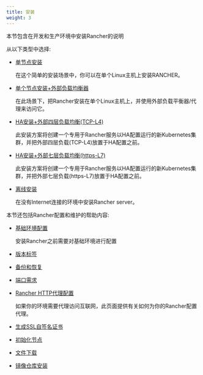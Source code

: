 ```yaml
---
title: 安装
weight: 3
---
```


本节包含在开发和生产环境中安装Rancher的说明

从以下类型中选择:

- [单节点安装](/docs/rancher/v2.x/cn/installation/server-installation/single-node-install)

    在这个简单的安装场景中，你可以在单个Linux主机上安装RANCHER。

- [单个节点安装+外部负载均衡器](/docs/rancher/v2.x/cn/installation/server-installation/single-node-install-external-lb/)

    在此场景下，把Rancher安装在单个Linux主机上，并使用外部负载平衡器/代理来访问它。

- [HA安装+外部四层负载均衡(TCP-L4)](/docs/rancher/v2.x/cn/installation/server-installation/ha-install-external-lb/tcp-l4/)

    此安装方案将创建一个专用于Rancher服务以HA配置运行的新Kubernetes集群，并把外部四层负载(TCP-L4)放置于HA配置之前。

- [HA安装+外部七层负载均衡(https-L7)](/docs/rancher/v2.x/cn/installation/server-installation/ha-install-external-lb/https-l7/)

    此安装方案将创建一个专用于Rancher服务以HA配置运行的新Kubernetes集群，并把外部七层负载(https-L7)放置于HA配置之前。

- [离线安装](/docs/rancher/v2.x/cn/installation/server-installation/air-gap-installation/)

    在没有Internet连接的环境中安装Rancher server。

本节还包括Rancher配置和维护的帮助内容:

- [基础环境配置](/docs/rancher/v2.x/cn/installation/basic-environment-configuration/)

    安装Rancher之前需要对基础环境进行配置

- [版本标签](/docs/rancher/v2.x/cn/installation/server-tags/)

- [备份和恢复](/docs/rancher/v2.x/cn/backups-and-restoration/)

- [端口需求](/docs/rancher/v2.x/cn/installation/references/)

- [Rancher HTTP代理配置](/docs/rancher/v2.x/cn/installation/proxy-configuration/)

    如果你的环境需要代理访问互联网，此页面提供有关如何为你的Rancher配置代理。

- [生成SSL自签名证书](/docs/rancher/v2.x/cn/installation/self-signed-ssl/)

- [初始化节点](/docs/rancher/v2.x/cn/installation/remove-rancher/)

- [文件下载](/docs/rancher/v2.x/cn/installation/download/)

- [镜像仓库安装](/docs/rancher/v2.x/cn/installation/registry/)